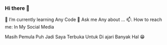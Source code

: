 ### Hi there 👋

🌱 I’m currently learning Any Code
💬 Ask me Any about ...
📫. How to reach me: In My Social Media

Masih Pemula Puh Jadi Saya Terbuka Untuk Di ajari Banyak Hal 😁


